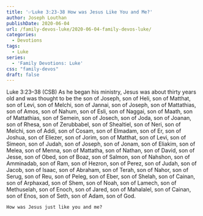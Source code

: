 ```yaml
---
title: '✅Luke 3:23-38 How was Jesus Like You and Me?'
author: Joseph Louthan
publishDate: 2020-06-04
url: /family-devos-luke/2020-06-04-family-devos-luke/
categories:
  - Devotions
tags:
  - Luke
series:
  - 'Family Devotions: Luke'
css: "family-devos"
draft: false
---
```


Luke 3:23–38 (CSB) As he began his ministry, Jesus was about thirty years old and was thought to be the son of Joseph, son of Heli,  son of Matthat, son of Levi, son of Melchi, son of Jannai, son of Joseph,  son of Mattathias, son of Amos, son of Nahum, son of Esli, son of Naggai,  son of Maath, son of Mattathias, son of Semein, son of Josech, son of Joda,  son of Joanan, son of Rhesa, son of Zerubbabel, son of Shealtiel, son of Neri,  son of Melchi, son of Addi, son of Cosam, son of Elmadam, son of Er,  son of Joshua, son of Eliezer, son of Jorim, son of Matthat, son of Levi,  son of Simeon, son of Judah, son of Joseph, son of Jonam, son of Eliakim,  son of Melea, son of Menna, son of Mattatha, son of Nathan, son of David,  son of Jesse, son of Obed, son of Boaz, son of Salmon, son of Nahshon,  son of Amminadab, son of Ram, son of Hezron, son of Perez, son of Judah,  son of Jacob, son of Isaac, son of Abraham, son of Terah, son of Nahor,  son of Serug, son of Reu, son of Peleg, son of Eber, son of Shelah,  son of Cainan, son of Arphaxad, son of Shem, son of Noah, son of Lamech,  son of Methuselah, son of Enoch, son of Jared, son of Mahalalel, son of Cainan,  son of Enos, son of Seth, son of Adam, son of God.

```text
How was Jesus just like you and me?
```